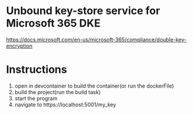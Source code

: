 # Unbound key-store service for Microsoft 365 DKE
https://docs.microsoft.com/en-us/microsoft-365/compliance/double-key-encryption

# Instructions

1. open in devcontainer to build the container(or run the dockerFile)
2. build the project(run the build task)
3. start the program
4. navigate to https://localhost:5001/my_key 
